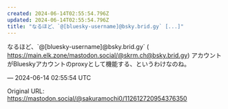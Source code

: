 ```yaml
---
created: 2024-06-14T02:55:54.796Z
updated: 2024-06-14T02:55:54.796Z
title: "なるほど、`@[bluesky-username]@bsky.brid.gy` [...]"
---
```


<p>なるほど、`@[bluesky-username]@bsky.brid.gy` (<br /><a href="https://main.elk.zone/mastodon.social/@skrm.ch@bsky.brid.gy" target="_blank" rel="nofollow noopener" translate="no"><span class="invisible">https://</span><span class="ellipsis">main.elk.zone/mastodon.social/</span><span class="invisible">@skrm.ch@bsky.brid.gy</span></a>) アカウントがBlueskyアカウントのproxyとして機能する、というわけなのね。</p>

&mdash; 2024-06-14 02:55:54 UTC

Original URL: https://mastodon.social/@sakuramochi0/112612720954376350
